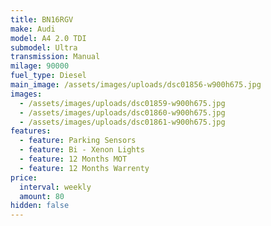 ```yaml
---
title: BN16RGV
make: Audi
model: A4 2.0 TDI
submodel: Ultra
transmission: Manual
milage: 90000
fuel_type: Diesel
main_image: /assets/images/uploads/dsc01856-w900h675.jpg
images:
  - /assets/images/uploads/dsc01859-w900h675.jpg
  - /assets/images/uploads/dsc01860-w900h675.jpg
  - /assets/images/uploads/dsc01861-w900h675.jpg
features:
  - feature: Parking Sensors
  - feature: Bi - Xenon Lights
  - feature: 12 Months MOT
  - feature: 12 Months Warrenty
price:
  interval: weekly
  amount: 80
hidden: false
---
```


